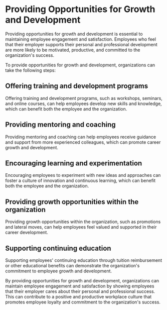 # Providing Opportunities for Growth and Development

Providing opportunities for growth and development is essential to maintaining employee engagement and satisfaction. Employees who feel that their employer supports their personal and professional development are more likely to be motivated, productive, and committed to the organization's success.

To provide opportunities for growth and development, organizations can take the following steps:

## Offering training and development programs

Offering training and development programs, such as workshops, seminars, and online courses, can help employees develop new skills and knowledge, which can benefit both the employee and the organization.

## Providing mentoring and coaching

Providing mentoring and coaching can help employees receive guidance and support from more experienced colleagues, which can promote career growth and development.

## Encouraging learning and experimentation

Encouraging employees to experiment with new ideas and approaches can foster a culture of innovation and continuous learning, which can benefit both the employee and the organization.

## Providing growth opportunities within the organization

Providing growth opportunities within the organization, such as promotions and lateral moves, can help employees feel valued and supported in their career development.

## Supporting continuing education

Supporting employees' continuing education through tuition reimbursement or other educational benefits can demonstrate the organization's commitment to employee growth and development.

By providing opportunities for growth and development, organizations can maintain employee engagement and satisfaction by showing employees that their employer cares about their personal and professional success. This can contribute to a positive and productive workplace culture that promotes employee loyalty and commitment to the organization's success.

